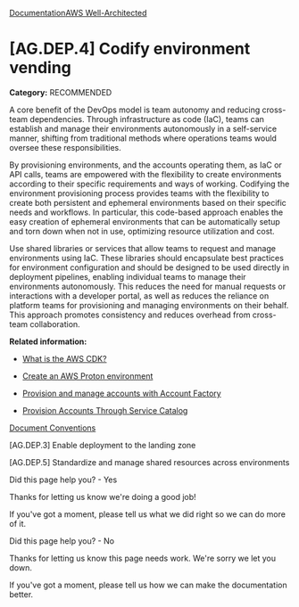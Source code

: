 [Documentation](/index.html)[AWS Well-Architected](devops-guidance.html)

# [AG.DEP.4] Codify environment vending

**Category:** RECOMMENDED

A core benefit of the DevOps model is team autonomy and reducing cross-team dependencies. Through infrastructure as code (IaC), teams can establish and manage their environments autonomously in a self-service manner, shifting from traditional methods where operations teams would oversee these responsibilities.

By provisioning environments, and the accounts operating them, as IaC or API calls, teams are empowered with the flexibility to create environments according to their specific requirements and ways of working. Codifying the environment provisioning process provides teams with the flexibility to create both persistent and ephemeral environments based on their specific needs and workflows. In particular, this code-based approach enables the easy creation of ephemeral environments that can be automatically setup and torn down when not in use, optimizing resource utilization and cost.

Use shared libraries or services that allow teams to request and manage environments using IaC. These libraries should encapsulate best practices for environment configuration and should be designed to be used directly in deployment pipelines, enabling individual teams to manage their environments autonomously. This reduces the need for manual requests or interactions with a developer portal, as well as reduces the reliance on platform teams for provisioning and managing environments on their behalf. This approach promotes consistency and reduces overhead from cross-team collaboration.

**Related information:**

* [What is the AWS CDK?](https://docs.aws.amazon.com/cdk/v2/guide/home.html)

* [Create an AWS Proton environment](https://docs.aws.amazon.com/proton/latest/userguide/ag-create-env.html)

* [Provision and manage accounts with Account Factory](https://docs.aws.amazon.com/controltower/latest/userguide/account-factory.html)

* [Provision Accounts Through Service Catalog](https://docs.aws.amazon.com/controltower/latest/userguide/service-catalog.html)


[Document Conventions](/general/latest/gr/docconventions.html)

\[AG.DEP.3] Enable deployment to the landing zone

\[AG.DEP.5] Standardize and manage shared resources across environments

Did this page help you? - Yes

Thanks for letting us know we're doing a good job!

If you've got a moment, please tell us what we did right so we can do more of it.

Did this page help you? - No

Thanks for letting us know this page needs work. We're sorry we let you down.

If you've got a moment, please tell us how we can make the documentation better.</awsdocs-view></awsui-app-layout>